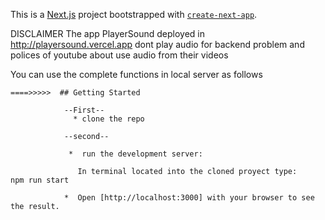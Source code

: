 This is a [Next.js](https://nextjs.org/) project bootstrapped with [`create-next-app`](https://github.com/vercel/next.js/tree/canary/packages/create-next-app).



DISCLAIMER
The app PlayerSound deployed in http://playersound.vercel.app
dont play audio for backend problem and polices of youtube about use audio from their videos

You can use the complete functions in local server as follows




    ====>>>>>  ## Getting Started

                --First--
                  * clone the repo

                --second-- 
                    
                 *  run the development server:
                
                   In terminal located into the cloned proyect type:    npm run start 

                *  Open [http://localhost:3000] with your browser to see the result.

